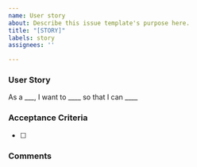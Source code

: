 ```yaml
---
name: User story
about: Describe this issue template's purpose here.
title: "[STORY]"
labels: story
assignees: ''

---
```


### User Story
As a ___, I want to ____ so that I can ____


### Acceptance Criteria
- [ ] 

### Comments
>
